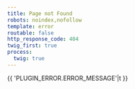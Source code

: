 ```yaml
---
title: Page not Found
robots: noindex,nofollow
template: error
routable: false
http_response_code: 404
twig_first: true
process:
  twig: true
---
```


{{ 'PLUGIN_ERROR.ERROR_MESSAGE'|t }}

